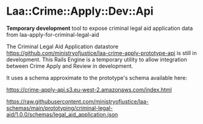 # Laa::Crime::Apply::Dev::Api

__Temporary development__ tool to expose criminal legal aid application data from laa-apply-for-criminal-legal-aid

The Criminal Legal Aid Application datastore https://github.com/ministryofjustice/laa-crime-apply-prototype-api 
is still in development. This Rails Engine is a temporary utility to allow integration between Crime Apply
and Review in development.

It uses a schema approximate to the prototype's schema available here:

https://crime-apply-api.s3.eu-west-2.amazonaws.com/index.html

https://raw.githubusercontent.com/ministryofjustice/laa-schemas/main/prototyping/criminal-legal-aid/1.0.0/schemas/legal_aid_application.json
